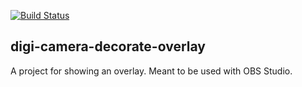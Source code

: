 [![Build Status](https://dev.azure.com/misaka-org/digi-camera-decorate-overlay/_apis/build/status/Misaka-0x447f.digi-camera-decorate-overlay?branchName=master)](https://dev.azure.com/misaka-org/digi-camera-decorate-overlay/_build/latest?definitionId=5&branchName=master)

## digi-camera-decorate-overlay
A project for showing an overlay. Meant to be used with OBS Studio.
